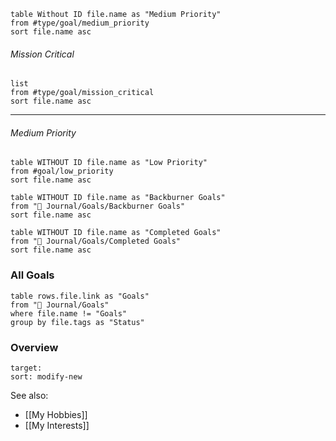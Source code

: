 
```dataview
table Without ID file.name as "Medium Priority"
from #type/goal/medium_priority 
sort file.name asc
```


###### Mission Critical
```dataview
list 
from #type/goal/mission_critical  
sort file.name asc
```

---
###### Medium Priority


```dataview
table WITHOUT ID file.name as "Low Priority"
from #goal/low_priority 
sort file.name asc
```




```dataview
table WITHOUT ID file.name as "Backburner Goals"
from "🌱 Journal/Goals/Backburner Goals"
sort file.name asc
```



```dataview
table WITHOUT ID file.name as "Completed Goals"
from "🌱 Journal/Goals/Completed Goals"
sort file.name asc
```



### All Goals
```dataview
table rows.file.link as "Goals"
from "🌱 Journal/Goals"
where file.name != "Goals"
group by file.tags as "Status"
```
### Overview
```folderv
target: 
sort: modify-new
```

See also:
- [[My Hobbies]]
- [[My Interests]]